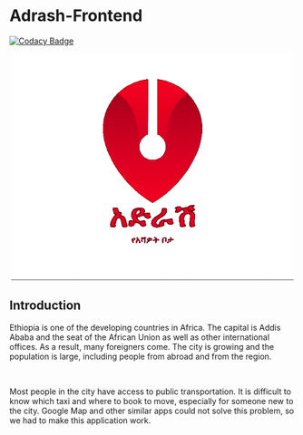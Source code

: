 # Adrash-Frontend

[![Codacy Badge](https://api.codacy.com/project/badge/Grade/6aca016d0d3f41e68c888567bd67dfd9)](https://app.codacy.com/gh/BuildForSDGCohort2/Adrash-Frontend?utm_source=github.com&utm_medium=referral&utm_content=BuildForSDGCohort2/Adrash-Frontend&utm_campaign=Badge_Grade_Dashboard)

<p align="center">
    <a href="#" target="_blank"><img height="400" src="./assets/logo.png" alt="Adrash Logo"></a>
</p>

## Introduction

<p>
Ethiopia is one of the developing countries in Africa. The capital is Addis Ababa and the seat of the African Union as well as other international offices. As a result, many foreigners come. The city is growing and the population is large, including people from abroad and from the region.
</p>
<br/>
<p>
Most people in the city have access to public transportation. It is difficult to know which taxi and where to book to move, especially for someone new to the city. Google Map and other similar apps could not solve this problem, so we had to make this application work.
</p>
<br/>
